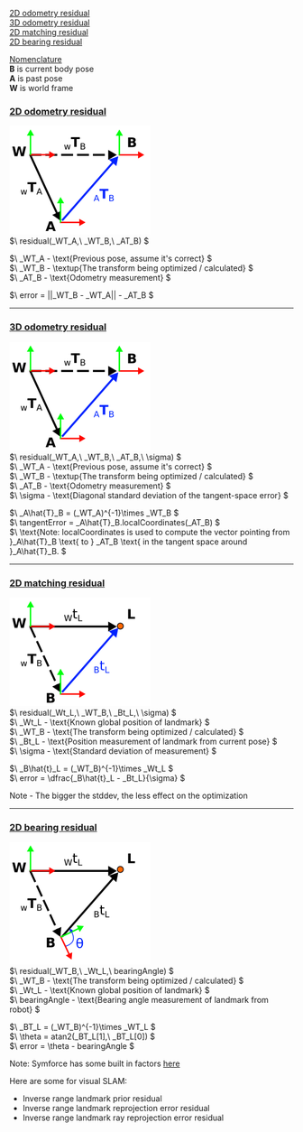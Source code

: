 [2D odometry residual](#2D-odometry-residual)  
[3D odometry residual](#3D-odometry-residual)  
[2D matching residual](#2D-matching-residual)  
[2D bearing residual](#2D-bearing-residual)  


<ins>Nomenclature</ins>  
**B** is current body pose  
**A** is past pose  
**W** is world frame  

### <ins>2D odometry residual</ins>  

![transforms](pngs/2D_odometry_residual.png)  
$\ residual(_WT_A,\ _WT_B,\ _AT_B) $  

$\ _WT_A - \text{Previous pose, assume it's correct} $  
$\ _WT_B - \textup{The transform being optimized / calculated} $  
$\ _AT_B - \text{Odometry measurement} $  

$\ error = ||_WT_B - _WT_A|| - _AT_B $  

------
### <ins>3D odometry residual</ins>

![transforms](pngs/3D_odometry_residual.png)  
$\ residual(_WT_A,\ _WT_B,\ _AT_B,\ \sigma)  $  
$\ _WT_A - \text{Previous pose, assume it's correct} $  
$\ _WT_B - \textup{The transform being optimized / calculated} $  
$\ _AT_B - \text{Odometry measurement} $  
$\ \sigma - \text{Diagonal standard deviation of the tangent-space error} $ 

$\ _A\hat{T}_B = (_WT_A)^{-1}\times _WT_B  $  
$\ tangentError = _A\hat{T}_B.localCoordinates(_AT_B) $  
$\ \text{Note: localCoordinates is used to compute the vector pointing from }_A\hat{T}_B \text{ to } _AT_B \text{ in the tangent space around }_A\hat{T}_B.  $  

------
### <ins>2D matching residual</ins>  

![transforms](pngs/2D_matching_residual.png)  
$\ residual(_Wt_L,\ _WT_B,\ _Bt_L,\ \sigma) $  
$\ _Wt_L - \text{Known global position of landmark} $  
$\ _WT_B - \text{The transform being optimized / calculated} $  
$\ _Bt_L - \text{Position measurement of landmark from current pose} $  
$\ \sigma - \text{Standard deviation of measurement} $  

$\ _B\hat{t}_L = (_WT_B)^{-1}\times _Wt_L $  
$\ error = \dfrac{_B\hat{t}_L - _Bt_L}{\sigma} $  

Note - The bigger the stddev, the less effect on the optimization  

-----  
### <ins>2D bearing residual</ins>

![transforms](pngs/2D_bearing_residual.png)  
$\ residual(_WT_B,\ _Wt_L,\ bearingAngle) $  
$\ _WT_B - \text{The transform being optimized / calculated} $  
$\ _Wt_L - \text{Known global position of landmark} $  
$\ bearingAngle - \text{Bearing angle measurement of landmark from robot} $  

$\ _BT_L = (_WT_B)^{-1}\times _WT_L $  
$\ \theta = atan2(_BT_L[1],\ _BT_L[0]) $  
$\ error = \theta - bearingAngle $

Note: Symforce has some built in factors [here](https://github.com/symforce-org/symforce/tree/main/symforce/codegen)  

Here are some for visual SLAM: 
* Inverse range landmark prior residual
* Inverse range landmark reprojection error residual
* Inverse range landmark ray reprojection error residual